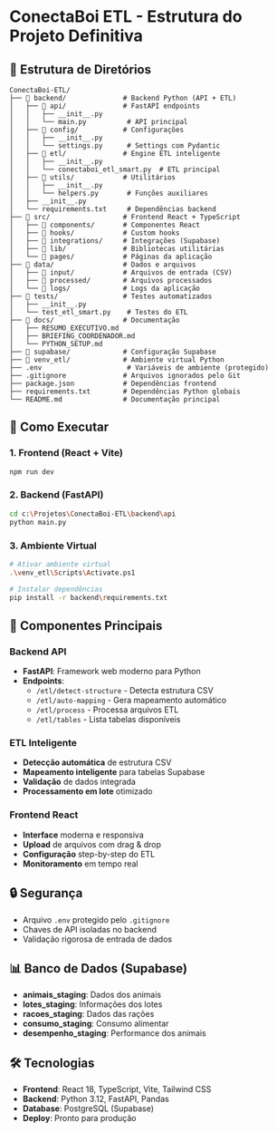 # ConectaBoi ETL - Estrutura do Projeto Definitiva

## 📁 Estrutura de Diretórios

```
ConectaBoi-ETL/
├── 📁 backend/              # Backend Python (API + ETL)
│   ├── 📁 api/              # FastAPI endpoints
│   │   ├── __init__.py
│   │   └── main.py          # API principal
│   ├── 📁 config/           # Configurações
│   │   ├── __init__.py
│   │   └── settings.py      # Settings com Pydantic
│   ├── 📁 etl/              # Engine ETL inteligente
│   │   ├── __init__.py
│   │   └── conectaboi_etl_smart.py  # ETL principal
│   ├── 📁 utils/            # Utilitários
│   │   ├── __init__.py
│   │   └── helpers.py       # Funções auxiliares
│   ├── __init__.py
│   └── requirements.txt     # Dependências backend
├── 📁 src/                  # Frontend React + TypeScript
│   ├── 📁 components/       # Componentes React
│   ├── 📁 hooks/            # Custom hooks
│   ├── 📁 integrations/     # Integrações (Supabase)
│   ├── 📁 lib/              # Bibliotecas utilitárias
│   └── 📁 pages/            # Páginas da aplicação
├── 📁 data/                 # Dados e arquivos
│   ├── 📁 input/            # Arquivos de entrada (CSV)
│   ├── 📁 processed/        # Arquivos processados
│   └── 📁 logs/             # Logs da aplicação
├── 📁 tests/                # Testes automatizados
│   ├── __init__.py
│   └── test_etl_smart.py    # Testes do ETL
├── 📁 docs/                 # Documentação
│   ├── RESUMO_EXECUTIVO.md
│   ├── BRIEFING_COORDENADOR.md
│   └── PYTHON_SETUP.md
├── 📁 supabase/             # Configuração Supabase
├── 📁 venv_etl/             # Ambiente virtual Python
├── .env                     # Variáveis de ambiente (protegido)
├── .gitignore              # Arquivos ignorados pelo Git
├── package.json            # Dependências frontend
├── requirements.txt        # Dependências Python globais
└── README.md               # Documentação principal
```

## 🚀 Como Executar

### 1. Frontend (React + Vite)

```bash
npm run dev
```

### 2. Backend (FastAPI)

```bash
cd c:\Projetos\ConectaBoi-ETL\backend\api
python main.py
```

### 3. Ambiente Virtual

```bash
# Ativar ambiente virtual
.\venv_etl\Scripts\Activate.ps1

# Instalar dependências
pip install -r backend\requirements.txt
```

## 🔧 Componentes Principais

### Backend API

- **FastAPI**: Framework web moderno para Python
- **Endpoints**:
  - `/etl/detect-structure` - Detecta estrutura CSV
  - `/etl/auto-mapping` - Gera mapeamento automático
  - `/etl/process` - Processa arquivos ETL
  - `/etl/tables` - Lista tabelas disponíveis

### ETL Inteligente

- **Detecção automática** de estrutura CSV
- **Mapeamento inteligente** para tabelas Supabase
- **Validação** de dados integrada
- **Processamento em lote** otimizado

### Frontend React

- **Interface** moderna e responsiva
- **Upload** de arquivos com drag & drop
- **Configuração** step-by-step do ETL
- **Monitoramento** em tempo real

## 🔒 Segurança

- Arquivo `.env` protegido pelo `.gitignore`
- Chaves de API isoladas no backend
- Validação rigorosa de entrada de dados

## 📊 Banco de Dados (Supabase)

- **animais_staging**: Dados dos animais
- **lotes_staging**: Informações dos lotes
- **racoes_staging**: Dados das rações
- **consumo_staging**: Consumo alimentar
- **desempenho_staging**: Performance dos animais

## 🛠️ Tecnologias

- **Frontend**: React 18, TypeScript, Vite, Tailwind CSS
- **Backend**: Python 3.12, FastAPI, Pandas
- **Database**: PostgreSQL (Supabase)
- **Deploy**: Pronto para produção
